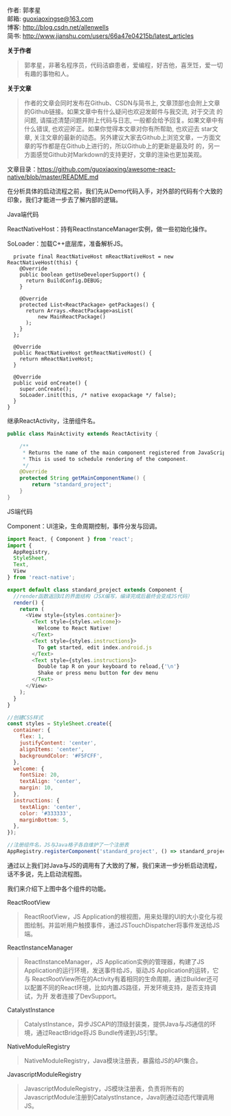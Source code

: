 作者: 郭孝星  
邮箱: guoxiaoxingse@163.com  
博客: http://blog.csdn.net/allenwells   
简书: http://www.jianshu.com/users/66a47e04215b/latest_articles  

**关于作者**

>郭孝星，非著名程序员，代码洁癖患者，爱编程，好吉他，喜烹饪，爱一切有趣的事物和人。

**关于文章**

>作者的文章会同时发布在Github、CSDN与简书上, 文章顶部也会附上文章的Github链接。如果文章中有什么疑问也欢迎发邮件与我交流, 对于交流
的问题, 请描述清楚问题并附上代码与日志, 一般都会给予回复。如果文章中有什么错误, 也欢迎斧正。如果你觉得本文章对你有所帮助, 也欢迎去
star文章, 关注文章的最新的动态。另外建议大家去Github上浏览文章，一方面文章的写作都是在Github上进行的，所以Github上的更新是最及时
的，另一方面感觉Github对Markdown的支持更好，文章的渲染也更加美观。

文章目录：https://github.com/guoxiaoxing/awesome-react-native/blob/master/README.md


在分析具体的启动流程之前，我们先从Demo代码入手，对外部的代码有个大致的印象，我们才能进一步去了解内部的逻辑。

Java端代码

ReactNativeHost：持有ReactInstanceManager实例，做一些初始化操作。

SoLoader：加载C++底层库，准备解析JS。

```
  private final ReactNativeHost mReactNativeHost = new ReactNativeHost(this) {
    @Override
    public boolean getUseDeveloperSupport() {
      return BuildConfig.DEBUG;
    }

    @Override
    protected List<ReactPackage> getPackages() {
      return Arrays.<ReactPackage>asList(
          new MainReactPackage()
      );
    }
  };

  @Override
  public ReactNativeHost getReactNativeHost() {
    return mReactNativeHost;
  }

  @Override
  public void onCreate() {
    super.onCreate();
    SoLoader.init(this, /* native exopackage */ false);
  }
}

```

继承ReactActivity，注册组件名。


```java
public class MainActivity extends ReactActivity {

    /**
     * Returns the name of the main component registered from JavaScript.
     * This is used to schedule rendering of the component.
     */
    @Override
    protected String getMainComponentName() {
        return "standard_project";
    }
}
```

JS端代码

Component：UI渲染，生命周期控制，事件分发与回调。

```javascript
import React, { Component } from 'react';
import {
  AppRegistry,
  StyleSheet,
  Text,
  View
} from 'react-native';

export default class standard_project extends Component {
  //render函数返回UI的界面结构（JSX编写，编译完成后最终会变成JS代码）
  render() {
    return (
      <View style={styles.container}>
        <Text style={styles.welcome}>
          Welcome to React Native!
        </Text>
        <Text style={styles.instructions}>
          To get started, edit index.android.js
        </Text>
        <Text style={styles.instructions}>
          Double tap R on your keyboard to reload,{'\n'}
          Shake or press menu button for dev menu
        </Text>
      </View>
    );
  }
}

//创建CSS样式
const styles = StyleSheet.create({
  container: {
    flex: 1,
    justifyContent: 'center',
    alignItems: 'center',
    backgroundColor: '#F5FCFF',
  },
  welcome: {
    fontSize: 20,
    textAlign: 'center',
    margin: 10,
  },
  instructions: {
    textAlign: 'center',
    color: '#333333',
    marginBottom: 5,
  },
});

//注册组件名，JS与Java格子各自维护了一个注册表
AppRegistry.registerComponent('standard_project', () => standard_project);
```

通过以上我们对Java与JS的调用有了大致的了解，我们来进一步分析启动流程，话不多说，先上启动流程图。


我们来介绍下上图中各个组件的功能。

ReactRootView

>ReactRootView，JS Application的根视图，用来处理的UI的大小变化与视图绘制。并监听用户触摸事件，通过JSTouchDispatcher将事件发送给JS端。

ReactInstanceManager

>ReactInstanceManager，JS Application实例的管理器，构建了JS Application的运行环境，发送事件给JS，驱动JS Application的运转，它与
ReactRootView所在的Activity有着相同的生命周期，通过Builder还可以配置不同的React环境，比如内置JS路径，开发环境支持，是否支持调试，为开
发者连接了DevSupport。

CatalystInstance

>CatalystInstance，异步JSCAPI的顶级封装类，提供Java与JS通信的环境，通过ReactBridge将JS Bundle传递到JS引擎。

NativeModuleRegistry

>NativeModuleRegistry，Java模块注册表，暴露给JS的API集合。

JavascriptModuleRegistry

>JavascriptModuleRegistry，JS模块注册表，负责将所有的JavascriptModule注册到CatalystInstance，Java则通过动态代理调用JS。